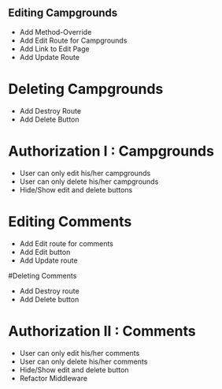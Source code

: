 ## Editing Campgrounds
* Add Method-Override
* Add Edit Route for Campgrounds
* Add Link to Edit Page
* Add Update Route

# Deleting Campgrounds
* Add Destroy Route
* Add Delete Button

# Authorization I : Campgrounds
* User can only edit his/her campgrounds
* User can only delete his/her campgrounds
* Hide/Show edit and delete buttons

# Editing Comments 
* Add Edit route for comments
* Add Edit button
* Add Update route

<!--Campground Edit Route: campground/:id/edit-->
<!--Comment Edit Route:  campground/:id/comment/:comment_id/edit-->

#Deleting Comments
* Add Destroy route
* Add Delete button

<!--Campground Destroy Route: campground/:id-->
<!--Comment Destroy Route:  campground/:id/comment/:comment_id-->

# Authorization II : Comments
* User can only edit his/her comments
* User can only delete his/her comments
* Hide/Show edit and delete button
* Refactor Middleware
